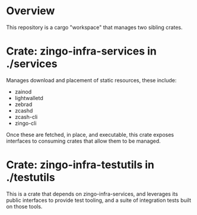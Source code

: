 # Overview

This repository is a cargo "workspace" that manages two sibling crates.

# Crate: zingo-infra-services in ./services 

 Manages download and placement of static resources, these include:

   * zainod
   * lightwalletd
   * zebrad
   * zcashd
   * zcash-cli
   * zingo-cli

  Once these are fetched, in place, and executable, this crate exposes interfaces to consuming crates that allow them to be managed.
  
# Crate: zingo-infra-testutils in ./testutils

This is a crate that depends on zingo-infra-services, and leverages its public interfaces to provide test tooling, and a suite of integration tests built on those tools.
